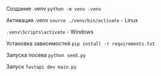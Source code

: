 Создание .venv
`python -m venv .venv`

Активация .venv
`source ./venv/bin/activate` - Linux

`.venv\Scripts\activate` - Windows

Установка зависимостей
`pip install -r requirements.txt`

Запуска посева
`python seed.py`

Запуск
`fastapi dev main.py`